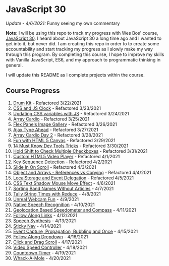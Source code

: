 # JavaScript 30

*Update - 4/6/2021:* Funny seeing my own commentary

**Note**: I will be using this repo to track my progress with Wes Bos' course, [JavaScript 30](https://javascript30.com/). I heard about JavaScript 30 a long time ago and I wanted to get into it, but never did. I am creating this repo in order to to create some accountability and start tracking my progress as I slowly make my way through this program. By completing this course, I hope to improve my skills with Vanilla JavaScript, ES6, and my approach to programmatic thinking in general.

I will update this README as I complete projects within the course.

## Course Progress

1. [Drum Kit](/1_drum_kit) - Refactored 3/22/2021
2. [CSS and JS Clock](2_css_js_clock) - Refactored 3/23/2021
3. [Updating CSS variables with JS](3_css_variables_js) - Refactored 3/24/2021
4. [Array Cardio](4_array_cardio) - Refactored 3/25/2021
5. [Flex Panels Image Gallery](5_flex_panel_gallery) - Refactored 3/26/2021
6. [Ajax Type Ahead](6_ajax_type_ahead) - Refactored 3/27/2021
7. [Array Cardio Day 2](7_array_cardio_2) - Refactored 3/28/2021
8. [Fun with HTML 5 Canvas](8_html5_canvas) - Refactored 3/29/2021
9. [14 Must Know Dev Tools Tricks](9_dev_tools) - Refactored 3/30/2021
10. [Hold Shift to Check Multiple Checkboxes](10_check_multiple_boxes) - Refactored 3/31/2021
11. [Custom HTML5 Video Player](11_custom_video_player) - Refactored 4/1/2021
12. [Key Sequence Detection](12_key_sequence_detection) - Refactored 4/2/2021
13. [Slide In On Scroll](13_slide_in_scroll) - Refactored 4/3/2021
14. [Object and Arrays - References vs Copying](14_references_vs_copying) - Refactored 4/4/2021
15. [LocalStorage and Event Delegation](15_localstorage) - Refactored 4/5/2021
16. [CSS Text Shadow Mouse Move Effect](16_mouse_move_shadow) - 4/6/2021
17. [Sorting Band Names Without Articles](17_array_sort) - 4/7/2021
18. [Tally String Times with Reduce](18_tally_string_times) - 4/8/2021
19. [Unreal Webcam Fun](19_webcam_fun) - 4/9/2021
20. [Native Speech Recognition](20_speech_recognition) - 4/10/2021
21. [Geolocation Based Speedometer and Compass](21_geolocation) - 4/11/2021
22. [Follow Along Links](22_follow_along_links) - 4/12/2021
23. [Speech Synthesis](23_speech_synthesis) - 4/13/2021
24. [Sticky Nav](24_sticky_nav) - 4/14/2021
25. [Event Capture, Propagation, Bubbling and Once](25_event_capture) - 4/15/2021
26. [Follow Along Dropdown](26_follow_along_dropdown) - 4/16/2021
27. [Click and Drag Scroll](27_click_drag_scroll) - 4/17/2021
28. [Video Speed Controller](28_video_speed_controller) - 4/18/2021
29. [Countdown Timer](29_countdown_timer) - 4/19/2021
30. [Whack-A-Mole](30_whack_a_mole) - 4/20/2021
